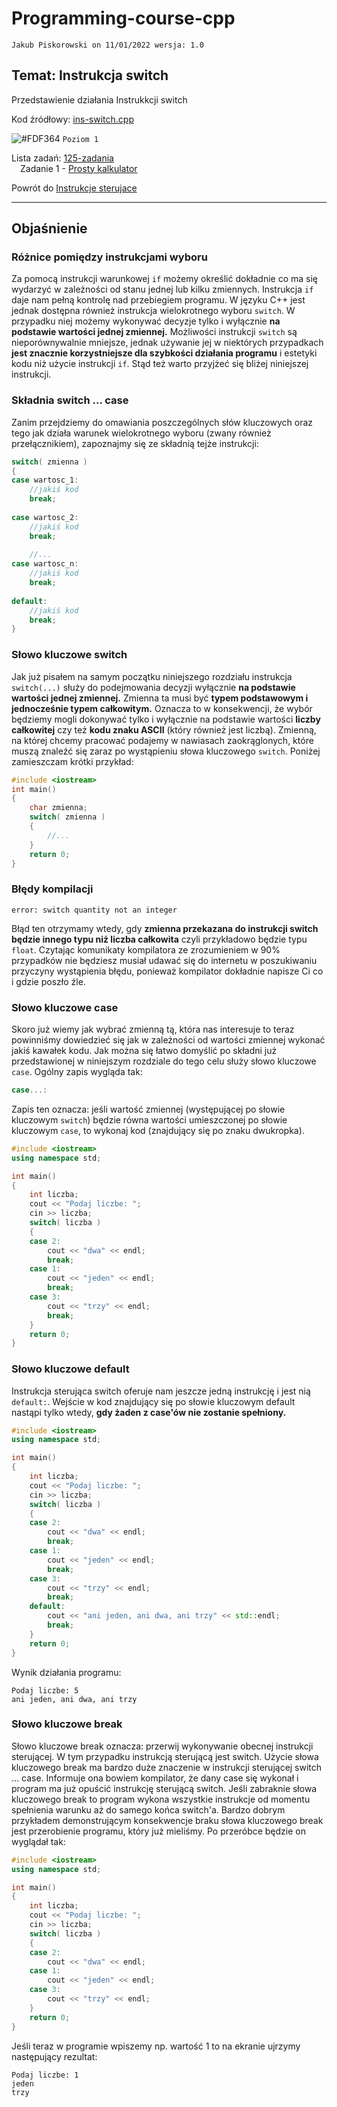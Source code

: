 # Programming-course-cpp

`Jakub Piskorowski on 11/01/2022 wersja: 1.0`

## Temat: Instrukcja switch

Przedstawienie działania Instrukkcji switch

Kod źródłowy: [ins-switch.cpp](ins-switch.cpp)

![#FDF364](https://via.placeholder.com/15/FDF364/000000?text=+) `Poziom 1` 

Lista zadań: [125-zadania](125-zadania/README.md) \
&emsp;Zadanie 1 - [Prosty kalkulator](125-zadania/README.md#zadanie-1---prosty-kalkulator)

Powrót do [Instrukcje sterujace](/1-programowanie-strukturalne/1-2-instrukcje-sterujace/README.md)

---

## Objaśnienie

### Różnice pomiędzy instrukcjami wyboru

Za pomocą instrukcji warunkowej `if` możemy określić dokładnie co ma się wydarzyć w zależności od stanu jednej lub kilku zmiennych. Instrukcja `if` daje nam pełną kontrolę nad przebiegiem programu. W języku C++ jest jednak dostępna również instrukcja wielokrotnego wyboru `switch`. W przypadku niej możemy wykonywać decyzje tylko i wyłącznie **na podstawie wartości jednej zmiennej.** Możliwości instrukcji `switch` są nieporównywalnie mniejsze, jednak używanie jej w niektórych przypadkach **jest znacznie korzystniejsze dla szybkości działania programu** i estetyki kodu niż użycie instrukcji `if`. Stąd też warto przyjżeć się bliżej niniejszej instrukcji.

### Składnia switch ... case

Zanim przejdziemy do omawiania poszczególnych słów kluczowych oraz tego jak działa warunek wielokrotnego wyboru (zwany również przełącznikiem), zapoznajmy się ze składnią tejże instrukcji:

```cpp
switch( zmienna )
{
case wartosc_1:
    //jakiś kod
    break;
   
case wartosc_2:
    //jakiś kod
    break;
   
    //...
case wartosc_n:
    //jakiś kod
    break;
   
default:
    //jakiś kod
    break;
}
```

### Słowo kluczowe switch

Jak już pisałem na samym początku niniejszego rozdziału instrukcja `switch(...)` służy do podejmowania decyzji wyłącznie **na podstawie wartości jednej zmiennej.** Zmienna ta musi być **typem podstawowym i jednocześnie typem całkowitym.** Oznacza to w konsekwencji, że wybór będziemy mogli dokonywać tylko i wyłącznie na podstawie wartości **liczby całkowitej** czy też **kodu znaku ASCII** (który również jest liczbą). Zmienną, na której chcemy pracować podajemy w nawiasach zaokrąglonych, które muszą znaleźć się zaraz po wystąpieniu słowa kluczowego `switch`. Poniżej zamieszczam krótki przykład:

```cpp
#include <iostream>
int main()
{
    char zmienna;
    switch( zmienna )
    {
        //...
    }
    return 0;
}
```

### Błędy kompilacji

```text
error: switch quantity not an integer
```

Błąd ten otrzymamy wtedy, gdy **zmienna przekazana do instrukcji switch będzie innego typu niż liczba całkowita** czyli przykładowo będzie typu `float`.
Czytając komunikaty kompilatora ze zrozumieniem w 90% przypadków nie będziesz musiał udawać się do internetu w poszukiwaniu przyczyny wystąpienia błędu, ponieważ kompilator dokładnie napisze Ci co i gdzie poszło źle.

### Słowo kluczowe case

Skoro już wiemy jak wybrać zmienną tą, która nas interesuje to teraz powinniśmy dowiedzieć się jak w zależności od wartości zmiennej wykonać jakiś kawałek kodu. Jak można się łatwo domyślić po składni już przedstawionej w niniejszym rozdziale do tego celu służy słowo kluczowe `case`. Ogólny zapis wygląda tak:

```cpp
case...:
```

Zapis ten oznacza: jeśli wartość zmiennej (występującej po słowie kluczowym `switch`) będzie równa wartości umieszczonej po słowie kluczowym `case`, to wykonaj kod (znajdujący się po znaku dwukropka).

```cpp
#include <iostream>
using namespace std;

int main()
{
    int liczba;
    cout << "Podaj liczbe: ";
    cin >> liczba;
    switch( liczba )
    {
    case 2:
        cout << "dwa" << endl;
        break;
    case 1:
        cout << "jeden" << endl;
        break;
    case 3:
        cout << "trzy" << endl;
        break;
    }
    return 0;
}
```

### Słowo kluczowe default

Instrukcja sterująca switch oferuje nam jeszcze jedną instrukcję i jest nią `default:`. Wejście w kod znajdujący się po słowie kluczowym default nastąpi tylko wtedy, **gdy żaden z case'ów nie zostanie spełniony.**

```cpp
#include <iostream>
using namespace std;

int main()
{
    int liczba;
    cout << "Podaj liczbe: ";
    cin >> liczba;
    switch( liczba )
    {
    case 2:
        cout << "dwa" << endl;
        break;
    case 1:
        cout << "jeden" << endl;
        break;
    case 3:
        cout << "trzy" << endl;
        break;
    default:
        cout << "ani jeden, ani dwa, ani trzy" << std::endl;
        break;
    }
    return 0;
}
```

 Wynik działania programu:

```text
Podaj liczbe: 5
ani jeden, ani dwa, ani trzy
```

### Słowo kluczowe break

Słowo kluczowe break oznacza: przerwij wykonywanie obecnej instrukcji sterującej. W tym przypadku instrukcją sterującą jest switch. Użycie słowa kluczowego break ma bardzo duże znaczenie w instrukcji sterującej switch ... case. Informuje ona bowiem kompilator, że dany case się wykonał i program ma już opuścić instrukcję sterującą switch. Jeśli zabraknie słowa kluczowego break to program wykona wszystkie instrukcje od momentu spełnienia warunku aż do samego końca switch'a. Bardzo dobrym przykładem demonstrującym konsekwencje braku słowa kluczowego break jest przerobienie programu, który już mieliśmy. Po przeróbce będzie on wyglądał tak:

```cpp
#include <iostream>
using namespace std; 

int main()
{
    int liczba;
    cout << "Podaj liczbe: ";
    cin >> liczba;
    switch( liczba )
    {
    case 2:
        cout << "dwa" << endl;
    case 1:
        cout << "jeden" << endl;
    case 3:
        cout << "trzy" << endl;
    }
    return 0;
}
```

Jeśli teraz w programie wpiszemy np. wartość 1 to na ekranie ujrzymy następujący rezultat:

```text
Podaj liczbe: 1
jeden
trzy
```
